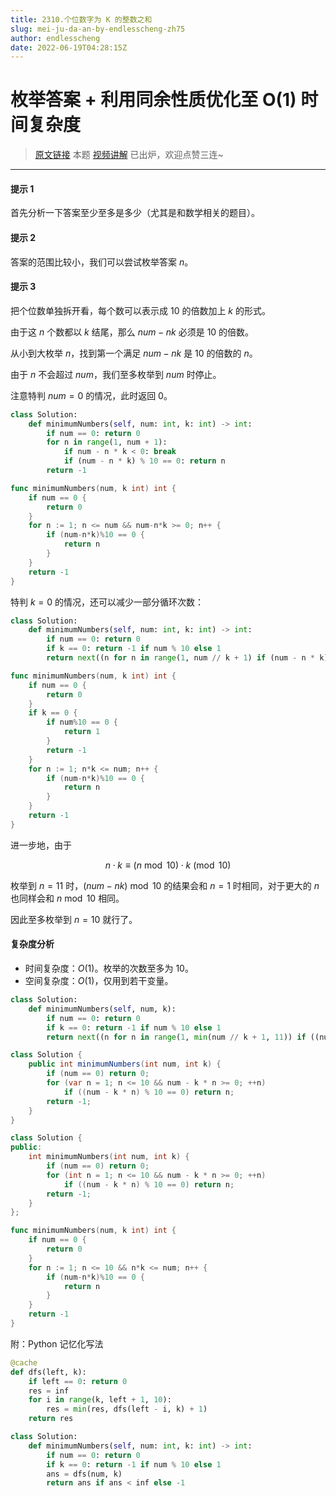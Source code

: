 ```yaml
---
title: 2310.个位数字为 K 的整数之和
slug: mei-ju-da-an-by-endlesscheng-zh75
author: endlesscheng
date: 2022-06-19T04:28:15Z
---
```

# 枚举答案 + 利用同余性质优化至 O(1) 时间复杂度
 
> [原文链接](https://leetcode.cn/problems/sum-of-numbers-with-units-digit-k/solution/mei-ju-da-an-by-endlesscheng-zh75)
本题 [视频讲解](https://www.bilibili.com/video/BV1CW4y1k7B3) 已出炉，欢迎点赞三连~

---

#### 提示 1

首先分析一下答案至少至多是多少（尤其是和数学相关的题目）。

#### 提示 2

答案的范围比较小，我们可以尝试枚举答案 $n$。

#### 提示 3

把个位数单独拆开看，每个数可以表示成 $10$ 的倍数加上 $k$ 的形式。

由于这 $n$ 个数都以 $k$ 结尾，那么 $\textit{num}-nk$ 必须是 $10$ 的倍数。

从小到大枚举 $n$，找到第一个满足 $\textit{num}-nk$ 是 $10$ 的倍数的 $n$。

由于 $n$ 不会超过 $\textit{num}$，我们至多枚举到 $\textit{num}$ 时停止。

注意特判 $\textit{num}=0$ 的情况，此时返回 $0$。

```Python [sol1-Python3]
class Solution:
    def minimumNumbers(self, num: int, k: int) -> int:
        if num == 0: return 0
        for n in range(1, num + 1):
            if num - n * k < 0: break
            if (num - n * k) % 10 == 0: return n
        return -1
```

```go [sol1-Go]
func minimumNumbers(num, k int) int {
	if num == 0 {
		return 0
	}
	for n := 1; n <= num && num-n*k >= 0; n++ {
		if (num-n*k)%10 == 0 {
			return n
		}
	}
	return -1
}
```

特判 $k=0$ 的情况，还可以减少一部分循环次数：

```Python [sol2-Python3]
class Solution:
    def minimumNumbers(self, num: int, k: int) -> int:
        if num == 0: return 0
        if k == 0: return -1 if num % 10 else 1
        return next((n for n in range(1, num // k + 1) if (num - n * k) % 10 == 0), -1)
```

```go [sol2-Go]
func minimumNumbers(num, k int) int {
	if num == 0 {
		return 0
	}
	if k == 0 {
		if num%10 == 0 {
			return 1
		}
		return -1
	}
	for n := 1; n*k <= num; n++ {
		if (num-n*k)%10 == 0 {
			return n
		}
	}
	return -1
}
```

进一步地，由于

$$
n\cdot k\equiv(n\bmod 10)\cdot k \pmod{10}
$$

枚举到 $n=11$ 时，$(\textit{num}-nk)\bmod 10$ 的结果会和 $n=1$ 时相同，对于更大的 $n$ 也同样会和 $n\bmod 10$ 相同。

因此至多枚举到 $n=10$ 就行了。

#### 复杂度分析

- 时间复杂度：$O(1)$。枚举的次数至多为 $10$。
- 空间复杂度：$O(1)$，仅用到若干变量。

```Python [sol3-Python3]
class Solution:
    def minimumNumbers(self, num, k):
        if num == 0: return 0
        if k == 0: return -1 if num % 10 else 1
        return next((n for n in range(1, min(num // k + 1, 11)) if ((num - n * k) % 10 == 0)), -1)
```

```java [sol3-Java]
class Solution {
    public int minimumNumbers(int num, int k) {
        if (num == 0) return 0;
        for (var n = 1; n <= 10 && num - k * n >= 0; ++n)
            if ((num - k * n) % 10 == 0) return n;
        return -1;
    }
}
```

```cpp [sol3-C++]
class Solution {
public:
    int minimumNumbers(int num, int k) {
        if (num == 0) return 0;
        for (int n = 1; n <= 10 && num - k * n >= 0; ++n)
            if ((num - k * n) % 10 == 0) return n;
        return -1;
    }
};
```

```go [sol3-Go]
func minimumNumbers(num, k int) int {
	if num == 0 {
		return 0
	}
	for n := 1; n <= 10 && n*k <= num; n++ {
		if (num-n*k)%10 == 0 {
			return n
		}
	}
	return -1
}
```

附：Python 记忆化写法

```py
@cache
def dfs(left, k):
    if left == 0: return 0
    res = inf
    for i in range(k, left + 1, 10):
        res = min(res, dfs(left - i, k) + 1)
    return res

class Solution:
    def minimumNumbers(self, num: int, k: int) -> int:
        if num == 0: return 0
        if k == 0: return -1 if num % 10 else 1
        ans = dfs(num, k)
        return ans if ans < inf else -1
```

